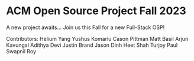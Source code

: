 # ACM Open Source Project Fall 2023

A new project awaits...
Join us this Fall for a new Full-Stack OSP!

Contributors:
Helium Yang
Yushus Komarlu
Cason Pittman
Matt Basil
Arjun Kavungal
Adithya Devi
Justin Brand
Jason Dinh
Heet Shah
Turjoy Paul
Swapnil Roy
